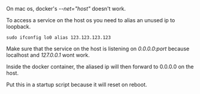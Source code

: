 On mac os, docker's *--net="host"* doesn't work.

To access a service on the host os you need to alias an unused ip to loopback.

```
sudo ifconfig lo0 alias 123.123.123.123
```

Make sure that the service on the host is listening on *0.0.0.0:port* because localhost and *127.0.0.1* wont work.

Inside the docker container, the aliased ip will then forward to 0.0.0.0 on the host.

Put this in a startup script because it will reset on reboot.

 